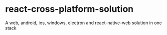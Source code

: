 # react-cross-platform-solution
A web, android, ios, windows, electron and react-native-web solution in one stack 
